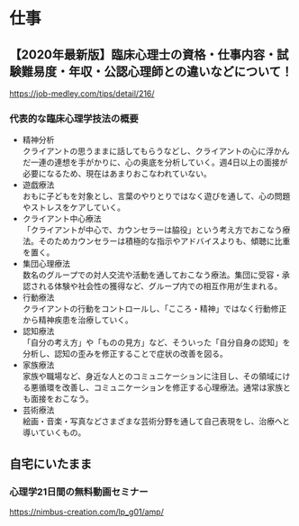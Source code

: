
# 仕事


## 【2020年最新版】臨床心理士の資格・仕事内容・試験難易度・年収・公認心理師との違いなどについて！

https://job-medley.com/tips/detail/216/  


### 代表的な臨床心理学技法の概要

- 精神分析  
  クライアントの思うままに話してもらうなどし、クライアントの心に浮かんだ一連の連想を手がかりに、心の奥底を分析していく。週4日以上の面接が必要になるため、現在はあまりおこなわれていない。  
- 遊戯療法  
  おもに子どもを対象とし、言葉のやりとりではなく遊びを通して、心の問題やストレスをケアしていく。  
- クライアント中心療法  
  「クライアントが中心で、カウンセラーは脇役」という考え方でおこなう療法。そのためカウンセラーは積極的な指示やアドバイスよりも、傾聴に比重を置く。  
- 集団心理療法  
  数名のグループでの対人交流や活動を通しておこなう療法。集団に受容・承認される体験や社会性の獲得など、グループ内での相互作用が生まれる。  
- 行動療法  
  クライアントの行動をコントロールし、「こころ・精神」ではなく行動修正から精神疾患を治療していく。  
- 認知療法  
  「自分の考え方」や「ものの見方」など、そういった「自分自身の認知」を分析し、認知の歪みを修正することで症状の改善を図る。  
- 家族療法  
  家族や職場など、身近な人とのコミュニケーションに注目し、その領域にける悪循環を改善し、コミュニケーションを修正する心理療法。通常は家族とも面接をおこなう。  
- 芸術療法  
  絵画・音楽・写真などさまざまな芸術分野を通して自己表現をし、治療へと導いていくもの。  


## 自宅にいたまま

### 心理学21日間の無料動画セミナー

https://nimbus-creation.com/lp_g01/amp/  




